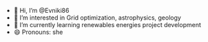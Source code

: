 - 👋 Hi, I’m @Evniki86
- 👀 I’m interested in Grid optimization, astrophysics, geology
- 🌱 I’m currently learning renewables energies project development
- 😄 Pronouns: she

<!---
Evniki86/Evniki86 is a ✨ special ✨ repository because its `README.md` (this file) appears on your GitHub profile.
You can click the Preview link to take a look at your changes.
--->
